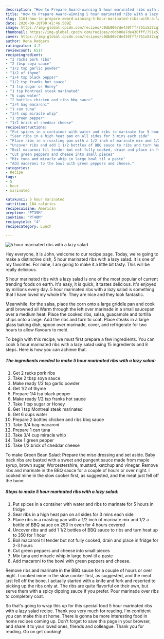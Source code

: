 ```yaml
---
description: "How to Prepare Award-winning 5 hour marinated ribs with a lazy salad"
title: "How to Prepare Award-winning 5 hour marinated ribs with a lazy salad"
slug: 1161-how-to-prepare-award-winning-5-hour-marinated-ribs-with-a-lazy-salad
date: 2020-09-18T00:42:46.509Z
image: https://img-global.cpcdn.com/recipes/c0db00e7de430fff/751x532cq70/5-hour-marinated-ribs-with-a-lazy-salad-recipe-main-photo.jpg
thumbnail: https://img-global.cpcdn.com/recipes/c0db00e7de430fff/751x532cq70/5-hour-marinated-ribs-with-a-lazy-salad-recipe-main-photo.jpg
cover: https://img-global.cpcdn.com/recipes/c0db00e7de430fff/751x532cq70/5-hour-marinated-ribs-with-a-lazy-salad-recipe-main-photo.jpg
author: Rena Rodgers
ratingvalue: 4.2
reviewcount: 6517
recipeingredient:
- "2 racks pork ribs"
- "2 tbsp soya sauce"
- "1/2 tsp garlic powder"
- "1/2 of thyme"
- "1/4 tsp black pepper"
- "1/2 tsp franks hot sauce"
- "1 tsp sugar or Honey"
- "1 tsp Montreal steak marinated"
- "6 cups water"
- "2 bottles chicken and ribs bbq sauce"
- "3/4 bag macaroni"
- "1 can tuna"
- "3/4 cup miracle whip"
- "1 green pepper"
- "1/2 brick of cheddar cheese"
recipeinstructions:
- "Put spices in a container with water and ribs to marinate for 5 hours in fridge"
- "Sear ribs in a high heat pan on all sides for 3 mins each side"
- "Place ribs in a roasting pan with a 1/2 inch of marinate mix and 1/2 a bottle of BBQ sauce on 250 in oven for 4 hours covered"
- "Uncover ribs and add 1 1/2 bottles of BBQ sauce to ribs and turn heat up to 350 for 1 hour"
- "Boil macaroni til tender but not fully cooked, drain and place in fridge for 2-3 hours"
- "Cut green peppers and cheese into small pieces"
- "Mix tuna and miracle whip in large bowl til a paste"
- "Add macaroni to the bowl with green peppers and cheese."
categories:
- Recipe
tags:
- 5
- hour
- marinated

katakunci: 5 hour marinated 
nutrition: 184 calories
recipecuisine: American
preptime: "PT35M"
cooktime: "PT40M"
recipeyield: "4"
recipecategory: Lunch

---
```



![5 hour marinated ribs with a lazy salad](https://img-global.cpcdn.com/recipes/c0db00e7de430fff/751x532cq70/5-hour-marinated-ribs-with-a-lazy-salad-recipe-main-photo.jpg)

Hey everyone, it is John, welcome to our recipe page. Today, we're going to make a distinctive dish, 5 hour marinated ribs with a lazy salad. It is one of my favorites. For mine, I am going to make it a little bit tasty. This will be really delicious.

5 hour marinated ribs with a lazy salad is one of the most popular of current trending foods on earth. It's easy, it is quick, it tastes delicious. It's enjoyed by millions every day. 5 hour marinated ribs with a lazy salad is something that I have loved my whole life. They are nice and they look fantastic.

Meanwhile, for the salsa, place the corn onto a large griddle pan and cook until browned all Warm through the left over marinade in a small saucepan over a medium heat. Place the cooked ribs, salsa, guacamole and tortilla chips onto a large. Add the ribs and turn to coat. Place steaks in a large glass baking dish, spoon over marinade, cover, and refrigerate for two hours to allow flavours to meld.


To begin with this recipe, we must first prepare a few ingredients. You can cook 5 hour marinated ribs with a lazy salad using 15 ingredients and 8 steps. Here is how you can achieve that.

<!--inarticleads1-->

##### The ingredients needed to make 5 hour marinated ribs with a lazy salad:

1. Get 2 racks pork ribs
1. Take 2 tbsp soya sauce
1. Make ready 1/2 tsp garlic powder
1. Get 1/2 of thyme
1. Prepare 1/4 tsp black pepper
1. Make ready 1/2 tsp franks hot sauce
1. Take 1 tsp sugar or Honey
1. Get 1 tsp Montreal steak marinated
1. Get 6 cups water
1. Prepare 2 bottles chicken and ribs bbq sauce
1. Take 3/4 bag macaroni
1. Prepare 1 can tuna
1. Take 3/4 cup miracle whip
1. Take 1 green pepper
1. Take 1/2 brick of cheddar cheese


To make Green Bean Salad: Prepare the miso dressing and set aside. Baby back ribs are basted with a sweet and pungent sauce made from maple syrup, brown sugar, Worcestershire, mustard, ketchup and vinegar. Remove ribs and marinate in the BBQ sauce for a couple of hours or over night. I cooked mine in the slow cooker first, as suggested, and the meat just fell off the bone. 

<!--inarticleads2-->

##### Steps to make 5 hour marinated ribs with a lazy salad:

1. Put spices in a container with water and ribs to marinate for 5 hours in fridge
1. Sear ribs in a high heat pan on all sides for 3 mins each side
1. Place ribs in a roasting pan with a 1/2 inch of marinate mix and 1/2 a bottle of BBQ sauce on 250 in oven for 4 hours covered
1. Uncover ribs and add 1 1/2 bottles of BBQ sauce to ribs and turn heat up to 350 for 1 hour
1. Boil macaroni til tender but not fully cooked, drain and place in fridge for 2-3 hours
1. Cut green peppers and cheese into small pieces
1. Mix tuna and miracle whip in large bowl til a paste
1. Add macaroni to the bowl with green peppers and cheese.


Remove ribs and marinate in the BBQ sauce for a couple of hours or over night. I cooked mine in the slow cooker first, as suggested, and the meat just fell off the bone. I actually started with a knife and fork and resorted to picking up the ribs only at. The ribs are quite flavorful on their own, but serve them with a spicy dipping sauce if you prefer. Pour marinade over ribs to completely coat. 

So that's going to wrap this up for this special food 5 hour marinated ribs with a lazy salad recipe. Thank you very much for reading. I'm confident you can make this at home. There is gonna be more interesting food in home recipes coming up. Don't forget to save this page in your browser, and share it to your loved ones, friends and colleague. Thank you for reading. Go on get cooking!
